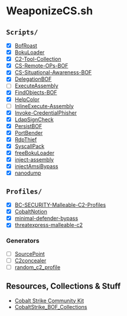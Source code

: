 WeaponizeCS.sh
==========

## `Scripts/`

* [x] [BofRoast](https://github.com/cube0x0/BofRoast)
* [x] [BokuLoader](https://github.com/boku7/BokuLoader)
* [x] [C2-Tool-Collection](https://github.com/outflanknl/C2-Tool-Collection)
* [x] [CS-Remote-OPs-BOF](https://github.com/trustedsec/CS-Remote-OPs-BOF)
* [x] [CS-Situational-Awareness-BOF](https://github.com/trustedsec/CS-Situational-Awareness-BOF)
* [x] [DelegationBOF](https://github.com/IcebreakerSecurity/DelegationBOF)
* [ ] [ExecuteAssembly](https://github.com/med0x2e/ExecuteAssembly)
* [x] [FindObjects-BOF](https://github.com/outflanknl/FindObjects-BOF)
* [x] [HelpColor](https://github.com/outflanknl/HelpColor)
* [ ] [InlineExecute-Assembly](https://github.com/anthemtotheego/InlineExecute-Assembly)
* [x] [Invoke-CredentialPhisher](https://github.com/fox-it/Invoke-CredentialPhisher)
* [x] [LdapSignCheck](https://github.com/cube0x0/LdapSignCheck/tree/main/BofLdapSignCheck)
* [x] [PersistBOF](https://github.com/IcebreakerSecurity/PersistBOF)
* [x] [PortBender](https://github.com/praetorian-inc/PortBender)
* [x] [RdpThief](https://github.com/0x09AL/RdpThief)
* [x] [SyscallPack](https://github.com/cube0x0/SyscallPack)
* [x] [freeBokuLoader](https://github.com/S4ntiagoP/freeBokuLoader)
* [x] [inject-assembly](https://github.com/kyleavery/inject-assembly)
* [x] [injectAmsiBypass](https://github.com/boku7/injectAmsiBypass)
* [x] [nanodump](https://github.com/helpsystems/nanodump)

## `Profiles/`

* [X] [BC-SECURITY-Malleable-C2-Profiles](https://github.com/BC-SECURITY/Malleable-C2-Profiles)
* [x] [CobaltNotion](https://github.com/HuskyHacks/CobaltNotion)
* [X] [minimal-defender-bypass](https://gist.github.com/tothi/8abd2de8f4948af57aa2d027f9e59efe)
* [X] [threatexpress-malleable-c2](https://github.com/threatexpress/malleable-c2)

### Generators

* [ ] [SourcePoint](https://github.com/Tylous/SourcePoint)
* [ ] [C2concealer](https://github.com/FortyNorthSecurity/C2concealer)
* [ ] [random_c2_profile](https://github.com/threatexpress/random_c2_profile)

## Resources, Collections & Stuff

* [Cobalt Strike Community Kit](https://cobalt-strike.github.io/community_kit/)
* [CobaltStrike_BOF_Collections](https://github.com/wsummerhill/CobaltStrike_BOF_Collections)
